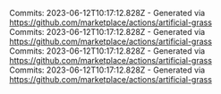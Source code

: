Commits: 2023-06-12T10:17:12.828Z - Generated via https://github.com/marketplace/actions/artificial-grass
<br>
Commits: 2023-06-12T10:17:12.828Z - Generated via https://github.com/marketplace/actions/artificial-grass
<br>
Commits: 2023-06-12T10:17:12.828Z - Generated via https://github.com/marketplace/actions/artificial-grass
<br>
Commits: 2023-06-12T10:17:12.828Z - Generated via https://github.com/marketplace/actions/artificial-grass
<br>
